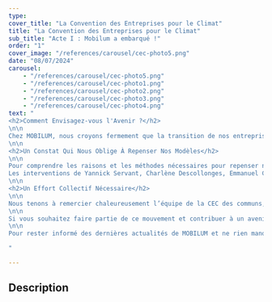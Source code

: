 ```yaml
---
type: 
cover_title: "La Convention des Entreprises pour le Climat"
title: "La Convention des Entreprises pour le Climat"
sub_title: "Acte I : Mobilum a embarqué !"
order: "1"
cover_image: "/references/carousel/cec-photo5.png"
date: "08/07/2024"
carousel:
    - "/references/carousel/cec-photo5.png"
    - "/references/carousel/cec-photo1.png"
    - "/references/carousel/cec-photo2.png"
    - "/references/carousel/cec-photo3.png"
    - "/references/carousel/cec-photo4.png"
text: "
<h2>Comment Envisagez-vous l'Avenir ?</h2>
\n\n
Chez MOBILUM, nous croyons fermement que la transition de nos entreprises est essentielle pour assurer l’avenir de la vie sur notre planète. Cette conviction nous a conduits à rejoindre La CEC Industries, un collectif regroupant 56 entreprises issues de divers secteurs industriels et représentant plus de 585 000 salariés.
\n\n
<h2>Un Constat Qui Nous Oblige À Repenser Nos Modèles</h2>
\n\n
Pour comprendre les raisons et les méthodes nécessaires pour repenser nos modèles, nous avons fait confiance aux experts présents. Ils ont posé un état des lieux basé sur des constats scientifiques, permettant de sensibiliser sur les enjeux environnementaux et sociaux à la fois à l'échelle mondiale et territoriale. 
Les interventions de Yannick Servant, Charlène Descollonges, Emmanuel Cappellin et Arthur Keller ont été particulièrement bouleversantes, enrichissantes et instructives. Merci à eux !
\n\n
<h2>Un Effort Collectif Nécessaire</h2>
\n\n
Nous tenons à remercier chaleureusement l’équipe de la CEC des communs, les Co-leads, et les COFAC Colette Gevers et Yoann ROUILLAC pour leur organisation sans faille. Ce rassemblement a permis de rencontrer de nombreux entrepreneurs et « Planet Champions » engagés. Nous sommes convaincus que la coopération sera l'une des clés de la réussite de cette transformation.
\n\n
Si vous souhaitez faire partie de ce mouvement et contribuer à un avenir durable, rejoignez-nous sur le site de la <a href='https://cec-impact.org/'>CEC Accueil</a>.
\n\n
Pour rester informé des dernières actualités de MOBILUM et ne rien manquer des nouveautés à venir, n'hésitez pas à nous suivre sur <a href='https://www.linkedin.com/company/mobilum-france/'>LinkedIn</a> !

"

---
```

<!-- Dans le champ texte, \n pour faire un retour à la ligne, \n\n pour faire un nouveau paragraphe -->

## Description
